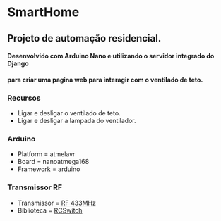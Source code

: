 # SmartHome
## Projeto de automação residencial.

#### Desenvolvido com Arduino Nano e utilizando o servidor integrado do Django
#### para criar uma pagina web para interagir com o ventilado de teto. 


### Recursos 
- Ligar e desligar o ventilado de teto.
- Ligar e desligar a lampada do ventilador.


### Arduino 
- Platform = atmelavr
- Board = nanoatmega168
- Framework = arduino
### Transmissor RF
- Transmissor = [RF 433MHz](https://www.filipeflop.com/blog/modulo-rf-transmissor-receptor-433mhz-arduino/)
- Biblioteca = [RCSwitch](https://github.com/sui77/rc-switch)
